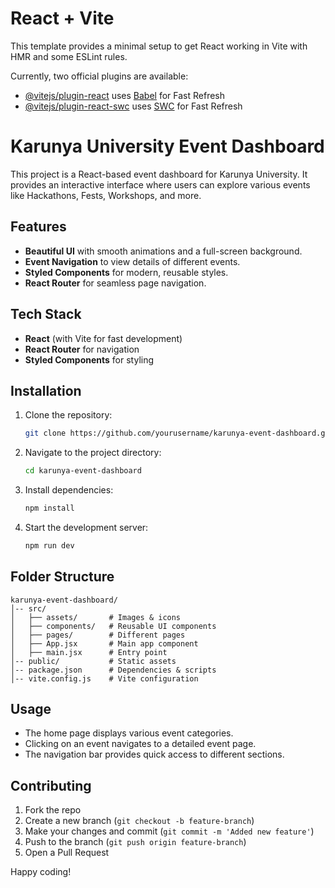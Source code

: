 # React + Vite

This template provides a minimal setup to get React working in Vite with HMR and some ESLint rules.

Currently, two official plugins are available:

- [@vitejs/plugin-react](https://github.com/vitejs/vite-plugin-react/blob/main/packages/plugin-react/README.md) uses [Babel](https://babeljs.io/) for Fast Refresh
- [@vitejs/plugin-react-swc](https://github.com/vitejs/vite-plugin-react-swc) uses [SWC](https://swc.rs/) for Fast Refresh

  
# Karunya University Event Dashboard

This project is a React-based event dashboard for Karunya University. It provides an interactive interface where users can explore various events like Hackathons, Fests, Workshops, and more.

## Features

- **Beautiful UI** with smooth animations and a full-screen background.
- **Event Navigation** to view details of different events.
- **Styled Components** for modern, reusable styles.
- **React Router** for seamless page navigation.

## Tech Stack

- **React** (with Vite for fast development)
- **React Router** for navigation
- **Styled Components** for styling

## Installation

1. Clone the repository:
   ```sh
   git clone https://github.com/yourusername/karunya-event-dashboard.git
   ```
2. Navigate to the project directory:
   ```sh
   cd karunya-event-dashboard
   ```
3. Install dependencies:
   ```sh
   npm install
   ```
4. Start the development server:
   ```sh
   npm run dev
   ```

## Folder Structure

```
karunya-event-dashboard/
│-- src/
│   ├── assets/       # Images & icons
│   ├── components/   # Reusable UI components
│   ├── pages/        # Different pages
│   ├── App.jsx       # Main app component
│   ├── main.jsx      # Entry point
│-- public/           # Static assets
│-- package.json      # Dependencies & scripts
│-- vite.config.js    # Vite configuration
```

## Usage

- The home page displays various event categories.
- Clicking on an event navigates to a detailed event page.
- The navigation bar provides quick access to different sections.

## Contributing

1. Fork the repo
2. Create a new branch (`git checkout -b feature-branch`)
3. Make your changes and commit (`git commit -m 'Added new feature'`)
4. Push to the branch (`git push origin feature-branch`)
5. Open a Pull Request


Happy coding! 

